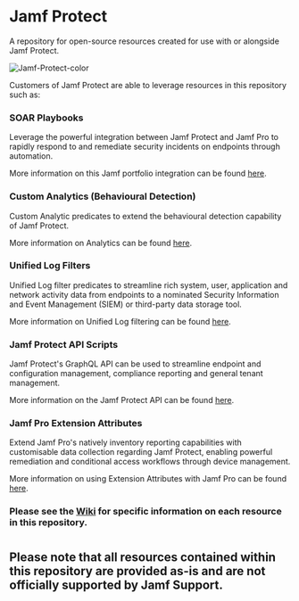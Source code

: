 # Jamf Protect
A repository for open-source resources created for use with or alongside Jamf Protect.

![Jamf-Protect-color](https://user-images.githubusercontent.com/39714638/132669395-cc0e613d-a1f5-480a-8c52-6380b945f4d7.png)

Customers of Jamf Protect are able to leverage resources in this repository such as:

### SOAR Playbooks

Leverage the powerful integration between Jamf Protect and Jamf Pro to rapidly respond to and remediate security incidents on endpoints through automation.

More information on this Jamf portfolio integration can be found [here](https://docs.jamf.com/jamf-protect/documentation/Setting_Up_Analytic_Remediation_With_Jamf_Pro.html).

### Custom Analytics (Behavioural Detection)

Custom Analytic predicates to extend the behavioural detection capability of Jamf Protect.

More information on Analytics can be found [here](https://docs.jamf.com/jamf-protect/documentation/Analytics.html).

### Unified Log Filters

Unified Log filter predicates to streamline rich system, user, application and network activity data from endpoints to a nominated Security Information and Event Management (SIEM) or third-party data storage tool.

More information on Unified Log filtering can be found [here](https://docs.jamf.com/jamf-protect/documentation/Unified_Logging.html).

### Jamf Protect API Scripts

Jamf Protect's GraphQL API can be used to streamline endpoint and configuration management, compliance reporting and general tenant management.

More information on the Jamf Protect API can be found [here](https://docs.jamf.com/jamf-protect/documentation/Jamf_Protect_API.html).

### Jamf Pro Extension Attributes

Extend Jamf Pro's natively inventory reporting capabilities with customisable data collection regarding Jamf Protect, enabling powerful remediation and conditional access workflows through device management.  

More information on using Extension Attributes with Jamf Pro can be found [here](https://docs.jamf.com/10.32.0/jamf-pro/administrator-guide/Computer_Extension_Attributes.html).

### Please see the [Wiki](https://github.com/jamf/jamfprotect/wiki) for specific information on each resource in this repository.

#
## Please note that all resources contained within this repository are provided as-is and are not officially supported by Jamf Support.
